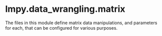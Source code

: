 # lmpy.data_wrangling.matrix

The files in this module define matrix data manipulations, and parameters for each, that can be configured 
for various purposes.
